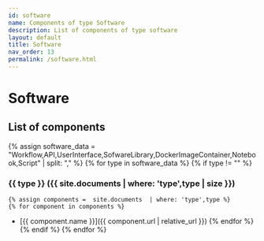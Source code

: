 ```yaml
---
id: software
name: Components of type Software
description: List of components of type software
layout: default
title: Software
nav_order: 13
permalink: /software.html
---
```


# Software

## List of components 
{% assign software_data = "Workflow,API,UserInterface,SofwareLibrary,DockerImageContainer,Notebook,Script" | split: "," %}
{% for type in software_data %}
{% if type != "" %}
### {{ type }} ({{ site.documents  | where: 'type',type | size }})
	{% assign components =  site.documents  | where: 'type',type %}
	{% for component in components %}
- [{{ component.name }}]({{ component.url | relative_url }})	{% endfor %}	
{% endif %}
{% endfor %}
